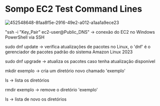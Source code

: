 # Sompo EC2 Test Command Lines

![452548648-8faa8f5e-2916-49e2-a012-a1aa1a9ece23](https://github.com/user-attachments/assets/2b2bbba8-d85e-4fa1-948b-baf924552d0e)

"ssh -i "Key_Pair" ec2-user@Public_DNS" -> conexão do EC2 no Windows PowerShell via SSH

sudo dnf update -> verifica atualizações de pacotes no Linux, o 'dnf' é o gerenciador de pacotes padrão do sistema Amazon Linux 2023

sudo dnf upgrade -> atualiza os pacotes caso tenha atualização disponível

mkdir exemplo -> cria um diretório novo chamado 'exemplo'

ls -> lista os diretórios

rmdir exemplo -> remove o diretório 'exemplo'

ls -> lista de novo os diretórios
